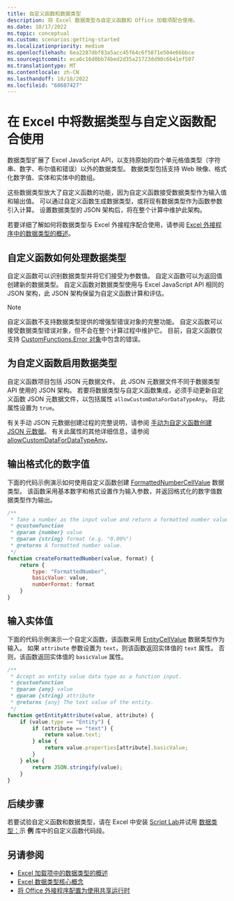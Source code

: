 ```yaml
---
title: 自定义函数和数据类型
description: 将 Excel 数据类型与自定义函数和 Office 加载项配合使用。
ms.date: 10/17/2022
ms.topic: conceptual
ms.custom: scenarios:getting-started
ms.localizationpriority: medium
ms.openlocfilehash: 6ea2287dbf83a5acc45f64c6f5071e504e66bbce
ms.sourcegitcommit: eca6c16d0bb74bed2d35a21723dd98c6b41ef507
ms.translationtype: MT
ms.contentlocale: zh-CN
ms.lasthandoff: 10/18/2022
ms.locfileid: "68607427"
---
```

# <a name="use-data-types-with-custom-functions-in-excel"></a>在 Excel 中将数据类型与自定义函数配合使用

数据类型扩展了 Excel JavaScript API，以支持原始的四个单元格值类型（字符串、数字、布尔值和错误）以外的数据类型。 数据类型包括支持 Web 映像、格式化数字值、实体和实体中的数组。

这些数据类型放大了自定义函数的功能，因为自定义函数接受数据类型作为输入值和输出值。 可以通过自定义函数生成数据类型，或将现有数据类型作为函数参数引入计算。 设置数据类型的 JSON 架构后，将在整个计算中维护此架构。

若要详细了解如何将数据类型与 Excel 外接程序配合使用，请参阅 [Excel 外接程序中的数据类型的概述](excel-data-types-overview.md)。

## <a name="how-custom-functions-handle-data-types"></a>自定义函数如何处理数据类型

自定义函数可以识别数据类型并将它们接受为参数值。 自定义函数可以为返回值创建新的数据类型。 自定义函数对数据类型使用与 Excel JavaScript API 相同的 JSON 架构，此 JSON 架构保留为自定义函数计算和评估。

> [!NOTE]
> 自定义函数不支持数据类型提供的增强型错误对象的完整功能。 自定义函数可以接受数据类型错误对象，但不会在整个计算过程中维护它。 目前，自定义函数仅支持 [CustomFunctions.Error 对象](custom-functions-errors.md)中包含的错误。

## <a name="enable-data-types-for-custom-functions"></a>为自定义函数启用数据类型

自定义函数项目包括 JSON 元数据文件。 此 JSON 元数据文件不同于数据类型 API 使用的 JSON 架构。 若要将数据类型与自定义函数集成，必须手动更新自定义函数 JSON 元数据文件，以包括属性 `allowCustomDataForDataTypeAny`。 将此属性设置为 `true`。

有关手动 JSON 元数据创建过程的完整说明，请参阅 [手动为自定义函数创建 JSON 元数据](custom-functions-json.md)。 有关此属性的其他详细信息，请参阅 [allowCustomDataForDataTypeAny](custom-functions-json.md#allowcustomdatafordatatypeany)。

## <a name="output-a-formatted-number-value"></a>输出格式化的数字值

下面的代码示例演示如何使用自定义函数创建 [FormattedNumberCellValue](/javascript/api/excel/excel.formattednumbercellvalue) 数据类型。 该函数采用基本数字和格式设置作为输入参数，并返回格式化的数字值数据类型作为输出。

```js
/**
 * Take a number as the input value and return a formatted number value as the output.
 * @customfunction
 * @param {number} value
 * @param {string} format (e.g. "0.00%")
 * @returns A formatted number value.
 */
function createFormattedNumber(value, format) {
    return {
        type: "FormattedNumber",
        basicValue: value,
        numberFormat: format
    }
}
```

## <a name="input-an-entity-value"></a>输入实体值

下面的代码示例演示一个自定义函数，该函数采用 [EntityCellValue](/javascript/api/excel/excel.entitycellvalue) 数据类型作为输入。 如果 `attribute` 参数设置为 `text`，则该函数返回实体值的 `text` 属性。 否则，该函数返回实体值的 `basicValue` 属性。

```js
/**
 * Accept an entity value data type as a function input.
 * @customfunction
 * @param {any} value
 * @param {string} attribute
 * @returns {any} The text value of the entity.
 */
function getEntityAttribute(value, attribute) {
    if (value.type == "Entity") {
        if (attribute == "text") {
            return value.text;
        } else {
            return value.properties[attribute].basicValue;
        }
    } else {
        return JSON.stringify(value);
    }
}
```

## <a name="next-steps"></a>后续步骤

若要试验自定义函数和数据类型，请在 Excel 中安装 [Script Lab](../overview/explore-with-script-lab.md)并试用 [数据类型：](https://github.com/OfficeDev/office-js-snippets/blob/prod/samples/excel/16-custom-functions/data-types-custom-functions.yaml)示 **例** 库中的自定义函数代码段。

## <a name="see-also"></a>另请参阅

* [ Excel 加载项中的数据类型的概述](excel-data-types-overview.md)
* [Excel 数据类型核心概念](excel-data-types-concepts.md)
* [将 Office 外接程序配置为使用共享运行时](../develop/configure-your-add-in-to-use-a-shared-runtime.md)
